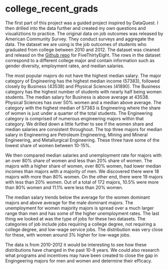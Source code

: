 # college_recent_grads

The first part of this project was a guided project inspired by DataQuest.  I then drilled into the data further and created my own questions and visualiztions to practice.
The original data on job outcomes was released by American Community Survey. They conduct surveys and aggregate the data. The dataset we are using is the job outcomes of students who graduated from college between 2010 and 2012. The dataset was cleaned and releasd on the [Github repo](https://github.com/fivethirtyeight/data/tree/master/college-majors) for FiveThirtyEight.
The rows in the dataset correspond to a different college major and contain information such as gender diversity, employment rates, and median salaries. 

The most popular majors do not have the highest median salary. The major category of Engineering has the highest median income (57383), followed closely by Business (43538) and Physical Sciences (41890). The Business category has the highest number of students with nearly half being women students. The median salary for Business is above average at 43538. Physical Sciences has over 50% women and a median above average. The category with the highest median of 57383 is Engineering where the share of women is just under a quarter of the total students. The Engineering category is comprised of numerous engineering majors within that category. We drilled down a little further to see if the women share and median salaries are consistent throughout. The top three majors for median salary in Engineering are Petroleum Engineering, Mining and Mineral Engineering, and Metallurgical Engineering. These three have some of the lowest share of women between 10-15%.

We then compared median salaries and unemployment rate for majors with an over 80% share of women and less than 20% share of women. The majors with a higher share of women, over 80% women, had lower median incomes than majors with a majority of men. We discovered there were 18 majors with more than 80% women. On the other end, there were 19 majors with less than 20% women. Out of a total of 172 majors, 10.5% were more than 80% women and 11.1% were less than 20% women.

The median salary trends below the average for the women dominant majors and above average for the male dominant majors. The unemployment for women majority majors is spread over a much larger range than men and has some of the higher unemployment rates. The last thing we looked at was the type of jobs for these two datasets. The categories of job include jobs requiring a college degree, not requiring a college degree, and low-wage service jobs. The distribution was very close for these, with women around 3% higher for low-wage jobs. 

The data is from 2010-2012 it would be interesting to see how these distributions have changed in the past 10-8 years. We could also research what programs and incentives may have been created to close the gap in Engingeering majors for men and women and determine their efficacy.